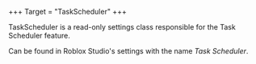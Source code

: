 +++
Target = "TaskScheduler"
+++

TaskScheduler is a read-only settings class responsible for the Task Scheduler  feature.Can be found in Roblox Studio's settings with the name *Task Scheduler*.